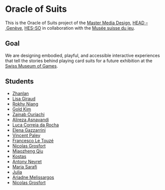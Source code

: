 # Oracle of Suits
This is the Oracle of Suits project of the [Master Media Design](https://www.hesge.ch/head/en/programs-research/master-arts-media-design), [HEAD – Genève](https://www.hesge.ch/head/), [HES-SO](https://www.hes-so.ch/accueil) in collaboration with the [Musée suisse du jeu](https://museedujeu.ch/).

## Goal
We are designing embodied, playful, and accessible interactive experiences that tell the stories behind playing card suits for a future exhibition at the [Swiss Museum of Games](https://museedujeu.ch/).

## Students
- [Zhanlan](https://github.com/orangespy-arts/head-md-oracle-of-suits)
- [Lisa Giraud](https://github.com/lisagrd12/head-md-oracle-of-suits)
- [Rokhy Niang](https://github.com/badjen221/head-md-oracle-of-suits)
- [Gold Kim](https://github.com/imgoldkim/head-md-oracle-of-suits)
- [Zainab Ouriachi](https://github.com/mynameiszainabouriachi-stack/head-md-oracle-of-suits)
- [Alireza Asnavandi](https://github.com/AlirezaAsna/head-md-oracle-of-suits)
- [Luca Correia da Rocha](https://github.com/LucaCDRocha/head-md-oracle-of-suits)
- [Elena Gazzarrini](https://github.com/egazzarr/head-md-oracle-of-suits)
- [Vincent Paley](https://github.com/Vinipae/head-md-oracle-of-suits)
- [Francesco Le Touzé](https://github.com/Funkor-dev/head-md-oracle-of-suits)
- [Nicolas Grosfort](https://github.com/nicolasgrosfort/head-md-oracle-of-suits)
- [Miaozheng Qiu](https://github.com/MiaozhengQ/head-md-oracle-of-suits)
- [Kostas](https://github.com/SevenBrezelos14/head-md-oracle-of-suits)
- [Antony Neyret](https://github.com/antonynyt/head-md-oracle-of-suits)
- [Maria Sarafi](https://github.com/mariasarafi/head-md-oracle-of-suits)
- [Julia](https://github.com/js3000000/head-md-oracle-of-suits)
- [Ariadne Melissargos](https://github.com/ariameli/head-md-oracle-of-suits)
- [Nicolas Grosfort](https://github.com/nicolasgrosfort/head-md-oracle-of-suits)
